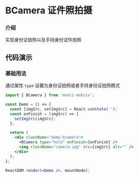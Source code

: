 # BCamera 证件照拍摄

### 介绍

实现身份证拍照以及手持身份证件拍照

## 代码演示

### 基础用法

通过属性 `type` 设置为身份证拍照或者手持身份证拍照模式

```jsx
import { BCamera } from 'mooli-mobile';

const Demo = () => {
  const [imgSrc, setImgSrc] = React.useState('');
  const onFinish = (imgSrc) => {
    setImgSrc(imgSrc);
  };

  return (
    <div className="demo-bcamera">
      <BCamera type="hold" onFinish={onFinish} />
      <img className="camera-img" src={imgSrc} alt="" />
    </div>
  );
};

ReactDOM.render(<Demo />, mountNode);
```
